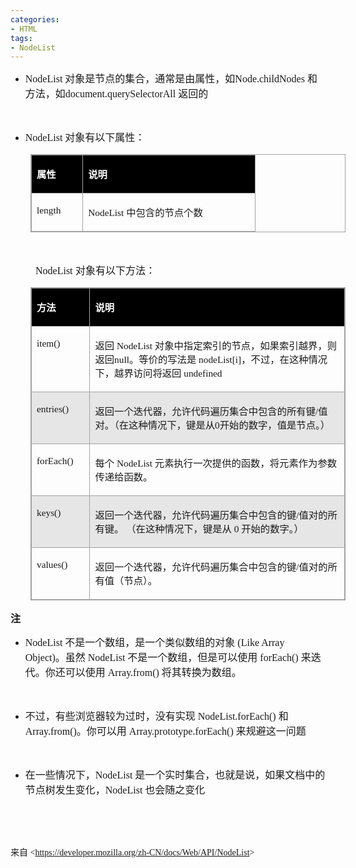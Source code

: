 ```yaml
---
categories:
- HTML
tags:
- NodeList
---
```


<ul style="list-style-type:disc">
    <li><span style="font-size:12.0pt"><span style="font-family:&quot;Comic Sans MS&quot;">NodeList
            </span></span><span style="font-size:12.0pt"><span
                style="font-family:&quot;Microsoft YaHei UI&quot;">对象是节点的集合，通常是由属性，如</span></span><span
            style="font-size:12.0pt"><span style="font-family:&quot;Comic Sans MS&quot;">Node.childNodes
            </span></span><span style="font-size:12.0pt"><span style="font-family:&quot;Microsoft YaHei UI&quot;">和
                方法，如</span></span><span style="font-size:12.0pt"><span
                style="font-family:&quot;Comic Sans MS&quot;">document.querySelectorAll </span></span><span
            style="font-size:12.0pt"><span style="font-family:&quot;Microsoft YaHei UI&quot;">返回的</span></span></li>
</ul>
<p><span style="font-size:12.0pt"><span style="font-family:&quot;Comic Sans MS&quot;">&nbsp;</span></span></p>
<ul style="list-style-type:disc">
    <li><span style="font-size:12.0pt"><span style="font-family:&quot;Comic Sans MS&quot;">NodeList</span></span>
        <span style="font-size:12.0pt"><span style="font-family:&quot;Microsoft YaHei UI&quot;">对象有以下属性：</span></span>
    </li>
</ul>
<table summary="" cellspacing="0"
    style="border-collapse:collapse; border-color:#a3a3a3; border-style:solid; border-width:1px; margin-left:32px"
    class=" cke_show_border">
    <tbody>
        <tr>
            <td
                style="background-color:black; border-bottom:1px solid #a3a3a3; border-left:1px solid #a3a3a3; border-right:1px solid #a3a3a3; border-top:1px solid #a3a3a3; vertical-align:top; width:.6673in">
                <p><span style="font-size:11.5pt"><span style="font-family:&quot;Microsoft YaHei UI&quot;"><span
                                style="color:white"><strong>属性</strong></span></span></span></p>
            </td>
            <td
                style="background-color:black; border-bottom:1px solid #a3a3a3; border-left:1px solid #a3a3a3; border-right:1px solid #a3a3a3; border-top:1px solid #a3a3a3; vertical-align:top; width:2.6916in">
                <p><span style="font-size:11.5pt"><span style="font-family:&quot;Microsoft YaHei UI&quot;"><span
                                style="color:white"><strong>说明</strong></span></span></span></p>
            </td>
        </tr>
        <tr>
            <td
                style="border-bottom:1px solid #a3a3a3; border-left:1px solid #a3a3a3; border-right:1px solid #a3a3a3; border-top:1px solid #a3a3a3; vertical-align:top; width:.6798in">
                <p><span style="font-size:11.5pt"><span
                            style="font-family:&quot;Comic Sans MS&quot;">length</span></span></p>
            </td>
            <td
                style="border-bottom:1px solid #a3a3a3; border-left:1px solid #a3a3a3; border-right:1px solid #a3a3a3; border-top:1px solid #a3a3a3; vertical-align:top; width:2.6791in">
                <p><span style="font-size:11.5pt"><span style="font-family:&quot;Comic Sans MS&quot;">NodeList
                        </span><span style="font-family:&quot;Microsoft YaHei UI&quot;">中包含的节点个数</span></span></p>
            </td>
        </tr>
    </tbody>
</table>
<p><span style="font-size:12.0pt"><span style="font-family:&quot;Comic Sans MS&quot;">&nbsp;</span></span></p>
<p style="margin-left: 40px;"><span style="font-size:12.0pt"><span
            style="font-family:&quot;Comic Sans MS&quot;">NodeList</span> <span
            style="font-family:&quot;Microsoft YaHei UI&quot;">对象有以下方法：</span></span></p>
<table summary="" cellspacing="0"
    style="border-collapse:collapse; border-color:#a3a3a3; border-style:solid; border-width:1px; margin-left:32px"
    class=" cke_show_border">
    <tbody>
        <tr>
            <td
                style="background-color:black; border-bottom:1px solid #a3a3a3; border-left:1px solid #a3a3a3; border-right:1px solid #a3a3a3; border-top:1px solid #a3a3a3; vertical-align:top; width:.9402in">
                <p><span style="font-size:11.5pt"><span style="font-family:&quot;Microsoft YaHei UI&quot;"><span
                                style="color:white"><strong>方法</strong></span></span></span></p>
            </td>
            <td
                style="background-color:black; border-bottom:1px solid #a3a3a3; border-left:1px solid #a3a3a3; border-right:1px solid #a3a3a3; border-top:1px solid #a3a3a3; vertical-align:top; width:6.5416in">
                <p><span style="font-size:11.5pt"><span style="font-family:&quot;Microsoft YaHei UI&quot;"><span
                                style="color:white"><strong>说明</strong></span></span></span></p>
            </td>
        </tr>
        <tr>
            <td
                style="border-bottom:1px solid #a3a3a3; border-left:1px solid #a3a3a3; border-right:1px solid #a3a3a3; border-top:1px solid #a3a3a3; vertical-align:top; width:.9402in">
                <p><span style="font-size:11.5pt"><span
                            style="font-family:&quot;Comic Sans MS&quot;">item()</span></span></p>
            </td>
            <td
                style="border-bottom:1px solid #a3a3a3; border-left:1px solid #a3a3a3; border-right:1px solid #a3a3a3; border-top:1px solid #a3a3a3; vertical-align:top; width:6.5416in">
                <p><span style="font-size:11.5pt"><span
                            style="font-family:&quot;Microsoft YaHei UI&quot;">返回</span><span
                            style="font-family:&quot;Comic Sans MS&quot;"> NodeList </span><span
                            style="font-family:&quot;Microsoft YaHei UI&quot;">对象中指定索引的节点，如果索引越界，则返回</span><span
                            style="font-family:&quot;Comic Sans MS&quot;">null</span><span
                            style="font-family:&quot;Microsoft YaHei UI&quot;">。等价的写法是</span><span
                            style="font-family:&quot;Comic Sans MS&quot;"> nodeList[i]</span><span
                            style="font-family:&quot;Microsoft YaHei UI&quot;">，不过，在这种情况下，越界访问将返回</span><span
                            style="font-family:&quot;Comic Sans MS&quot;"> undefined</span></span></p>
            </td>
        </tr>
        <tr>
            <td
                style="background-color:#e7e6e6; border-bottom:1px solid #a3a3a3; border-left:1px solid #a3a3a3; border-right:1px solid #a3a3a3; border-top:1px solid #a3a3a3; vertical-align:top; width:.9402in">
                <p><span style="font-size:11.5pt"><span
                            style="font-family:&quot;Comic Sans MS&quot;">entries()</span></span></p>
            </td>
            <td
                style="background-color:#e7e6e6; border-bottom:1px solid #a3a3a3; border-left:1px solid #a3a3a3; border-right:1px solid #a3a3a3; border-top:1px solid #a3a3a3; vertical-align:top; width:6.5583in">
                <p><span style="font-size:11.5pt"><span
                            style="font-family:&quot;Microsoft YaHei UI&quot;">返回一个迭代器，允许代码遍历集合中包含的所有键</span><span
                            style="font-family:&quot;Comic Sans MS&quot;">/</span><span
                            style="font-family:&quot;Microsoft YaHei UI&quot;">值对。（在这种情况下，键是从</span><span
                            style="font-family:&quot;Comic Sans MS&quot;">0</span><span
                            style="font-family:&quot;Microsoft YaHei UI&quot;">开始的数字，值是节点。）</span></span></p>
            </td>
        </tr>
        <tr>
            <td
                style="border-bottom:1px solid #a3a3a3; border-left:1px solid #a3a3a3; border-right:1px solid #a3a3a3; border-top:1px solid #a3a3a3; vertical-align:top; width:.9402in">
                <p><span style="font-size:11.5pt"><span
                            style="font-family:&quot;Comic Sans MS&quot;">forEach()</span></span></p>
            </td>
            <td
                style="border-bottom:1px solid #a3a3a3; border-left:1px solid #a3a3a3; border-right:1px solid #a3a3a3; border-top:1px solid #a3a3a3; vertical-align:top; width:6.5416in">
                <p><span style="font-size:11.5pt"><span
                            style="font-family:&quot;Microsoft YaHei UI&quot;">每个</span><span
                            style="font-family:&quot;Comic Sans MS&quot;"> NodeList </span><span
                            style="font-family:&quot;Microsoft YaHei UI&quot;">元素执行一次提供的函数，将元素作为参数传递给函数。</span></span>
                </p>
            </td>
        </tr>
        <tr>
            <td
                style="background-color:#e7e6e6; border-bottom:1px solid #a3a3a3; border-left:1px solid #a3a3a3; border-right:1px solid #a3a3a3; border-top:1px solid #a3a3a3; vertical-align:top; width:.9402in">
                <p><span style="font-size:11.5pt"><span
                            style="font-family:&quot;Comic Sans MS&quot;">keys()</span></span></p>
            </td>
            <td
                style="background-color:#e7e6e6; border-bottom:1px solid #a3a3a3; border-left:1px solid #a3a3a3; border-right:1px solid #a3a3a3; border-top:1px solid #a3a3a3; vertical-align:top; width:6.5416in">
                <p><span style="font-size:11.5pt"><span
                            style="font-family:&quot;Microsoft YaHei UI&quot;">返回一个迭代器，允许代码遍历集合中包含的键</span><span
                            style="font-family:&quot;Comic Sans MS&quot;">/</span><span
                            style="font-family:&quot;Microsoft YaHei UI&quot;">值对的所有键。 （在这种情况下，键是从</span><span
                            style="font-family:&quot;Comic Sans MS&quot;"> 0 </span><span
                            style="font-family:&quot;Microsoft YaHei UI&quot;">开始的数字。）</span></span></p>
            </td>
        </tr>
        <tr>
            <td
                style="border-bottom:1px solid #a3a3a3; border-left:1px solid #a3a3a3; border-right:1px solid #a3a3a3; border-top:1px solid #a3a3a3; vertical-align:top; width:.9402in">
                <p><span style="font-size:11.5pt"><span
                            style="font-family:&quot;Comic Sans MS&quot;">values()</span></span></p>
            </td>
            <td
                style="border-bottom:1px solid #a3a3a3; border-left:1px solid #a3a3a3; border-right:1px solid #a3a3a3; border-top:1px solid #a3a3a3; vertical-align:top; width:6.5416in">
                <p><span style="font-size:11.5pt"><span
                            style="font-family:&quot;Microsoft YaHei UI&quot;">返回一个迭代器，允许代码遍历集合中包含的键</span><span
                            style="font-family:&quot;Comic Sans MS&quot;">/</span><span
                            style="font-family:&quot;Microsoft YaHei UI&quot;">值对的所有值（节点）。</span></span></p>
            </td>
        </tr>
    </tbody>
</table>
<p><span style="font-size:12.0pt"><span
            style="font-family:&quot;Microsoft YaHei UI&quot;"><strong>注</strong></span></span></p>
<ul style="list-style-type:disc">
    <li><span style="font-size:12.0pt"><span style="font-family:&quot;Comic Sans MS&quot;">NodeList
            </span></span><span style="font-size:12.0pt"><span
                style="font-family:&quot;Microsoft YaHei UI&quot;">不是一个数组，是一个类似数组的对象</span></span><span
            style="font-size:12.0pt"><span style="font-family:&quot;Comic Sans MS&quot;"> (Like Array
                Object)</span></span><span style="font-size:12.0pt"><span
                style="font-family:&quot;Microsoft YaHei UI&quot;">。虽然</span></span><span style="font-size:12.0pt"><span
                style="font-family:&quot;Comic Sans MS&quot;"> NodeList
            </span></span><span style="font-size:12.0pt"><span
                style="font-family:&quot;Microsoft YaHei UI&quot;">不是一个数组，但是可以使用</span></span><span
            style="font-size:12.0pt"><span style="font-family:&quot;Comic Sans MS&quot;"> forEach()
            </span></span><span style="font-size:12.0pt"><span
                style="font-family:&quot;Microsoft YaHei UI&quot;">来迭代。你还可以使用</span></span><span
            style="font-size:12.0pt"><span style="font-family:&quot;Comic Sans MS&quot;"> Array.from()
            </span></span><span style="font-size:12.0pt"><span
                style="font-family:&quot;Microsoft YaHei UI&quot;">将其转换为数组。</span></span></li>
</ul>
<p><span style="font-size:12.0pt"><span style="font-family:&quot;Comic Sans MS&quot;">&nbsp;</span></span></p>
<ul style="list-style-type:disc">
    <li><span style="font-size:12.0pt"><span
                style="font-family:&quot;Microsoft YaHei UI&quot;">不过，有些浏览器较为过时，没有实现</span></span><span
            style="font-size:12.0pt"><span style="font-family:&quot;Comic Sans MS&quot;"> NodeList.forEach()
            </span></span><span style="font-size:12.0pt"><span
                style="font-family:&quot;Microsoft YaHei UI&quot;">和</span></span><span style="font-size:12.0pt"><span
                style="font-family:&quot;Comic Sans MS&quot;">
                Array.from()</span></span><span style="font-size:12.0pt"><span
                style="font-family:&quot;Microsoft YaHei UI&quot;">。你可以用</span></span><span
            style="font-size:12.0pt"><span style="font-family:&quot;Comic Sans MS&quot;"> Array.prototype.forEach()
            </span></span><span style="font-size:12.0pt"><span
                style="font-family:&quot;Microsoft YaHei UI&quot;">来规避这一问题</span></span></li>
</ul>
<p><span style="font-size:12.0pt"><span style="font-family:&quot;Comic Sans MS&quot;">&nbsp;</span></span></p>
<ul style="list-style-type:disc">
    <li><span style="font-size:12.0pt"><span
                style="font-family:&quot;Microsoft YaHei UI&quot;">在一些情况下，</span></span><span
            style="font-size:12.0pt"><span style="font-family:&quot;Comic Sans MS&quot;">NodeList
            </span></span><span style="font-size:12.0pt"><span
                style="font-family:&quot;Microsoft YaHei UI&quot;">是一个实时集合，也就是说，如果文档中的节点树发生变化，</span></span><span
            style="font-size:12.0pt"><span style="font-family:&quot;Comic Sans MS&quot;">NodeList
            </span></span><span style="font-size:12.0pt"><span
                style="font-family:&quot;Microsoft YaHei UI&quot;">也会随之变化</span></span></li>
</ul>
<p><span style="font-size:12.0pt"><span style="font-family:&quot;Comic Sans MS&quot;">&nbsp;</span></span></p>
<p><span style="font-size:12.0pt"><span style="font-family:&quot;Comic Sans MS&quot;">&nbsp;</span></span></p>
<p><span style="font-family:&quot;Microsoft YaHei UI&quot;">来自</span><span
        style="font-family:&quot;Comic Sans MS&quot;"> &lt;</span><a
        data-cke-saved-href="https://developer.mozilla.org/zh-CN/docs/Web/API/NodeList"
        href="https://developer.mozilla.org/zh-CN/docs/Web/API/NodeList"><span
            style="font-family:&quot;Comic Sans MS&quot;">https://developer.mozilla.org/zh-CN/docs/Web/API/NodeList</span></a><span
        style="font-family:&quot;Comic Sans MS&quot;">&gt; </span></p>